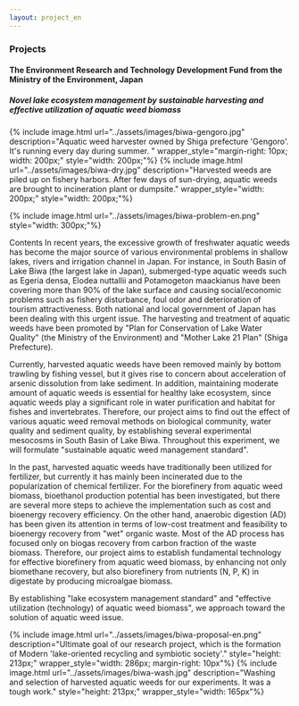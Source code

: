 ```yaml
---
layout: project_en
---
```

### Projects

#### The Environment Research and Technology Development Fund from the Ministry of the Environment, Japan

##### Novel lake ecosystem management by sustainable harvesting and effective utilization of aquatic weed biomass

<div class="multiple_figure_wrapper">
{% include image.html url="../assets/images/biwa-gengoro.jpg" description="Aquatic weed harvester owned by Shiga prefecture 'Gengoro'. It's running every day during summer. " wrapper_style="margin-right: 10px; width: 200px;" style="width: 200px;"%}
{% include image.html url="../assets/images/biwa-dry.jpg" description="Harvested weeds are piled up on fishery harbors. After few days of sun-drying, aquatic weeds are brought to incineration plant or dumpsite." wrapper_style="width: 200px;" style="width: 200px;"%}
</div>

{% include image.html url="../assets/images/biwa-problem-en.png" style="width: 300px;"%}


Contents
In recent years, the excessive growth of freshwater aquatic weeds has become the major source of various environmental problems in shallow lakes, rivers and irrigation channel in Japan. For instance, in South Basin of Lake Biwa (the largest lake in Japan), submerged-type aquatic weeds such as Egeria densa, Elodea nuttallii and Potamogeton maackianus have been covering more than 90% of the lake surface and causing social/economic problems such as fishery disturbance, foul odor and deterioration of tourism attractiveness. Both national and local government of Japan has been dealing with this urgent issue. The harvesting and treatment of aquatic weeds have been promoted by "Plan for Conservation of Lake Water Quality" (the Ministry of the Environment) and "Mother Lake 21 Plan" (Shiga Prefecture).

Currently, harvested aquatic weeds have been removed mainly by bottom trawling by fishing vessel, but it gives rise to concern about acceleration of arsenic dissolution from lake sediment. In addition, maintaining moderate amount of aquatic weeds is essential for healthy lake ecosystem, since aquatic weeds play a significant role in water purification and habitat for fishes and invertebrates. Therefore, our project aims to find out the effect of various aquatic weed removal methods on biological community, water quality and sediment quality, by establishing several experimental mesocosms in South Basin of Lake Biwa. Throughout this experiment, we will formulate "sustainable aquatic weed management standard".

In the past, harvested aquatic weeds have traditionally been utilized for fertilizer, but currently it has mainly been incinerated due to the popularization of chemical fertilizer. For the biorefinery from aquatic weed biomass, bioethanol production potential has been investigated, but there are several more steps to achieve the implementation such as cost and bioenergy recovery efficiency. On the other hand, anaerobic digestion (AD) has been given its attention in terms of low-cost treatment and feasibility to bioenergy recovery from "wet" organic waste. Most of the AD process has focused only on biogas recovery from carbon fraction of the waste biomass. Therefore, our project aims to establish fundamental technology for effective biorefinery from aquatic weed biomass, by enhancing not only biomethane recovery, but also biorefinery from nutrients (N, P, K) in digestate by producing microalgae biomass.

By establishing "lake ecosystem management standard" and "effective utilization (technology) of aquatic weed biomass", we approach toward the solution of aquatic weed issue.

<div class="multiple_figure_wrapper">
{% include image.html url="../assets/images/biwa-proposal-en.png" description="Ultimate goal of our research project, which is the formation of Modern 'lake-oriented recycling and symbiotic society'." style="height: 213px;" wrapper_style="width: 286px; margin-right: 10px"%}
{% include image.html url="../assets/images/biwa-wash.jpg" description="Washing and selection of harvested aquatic weeds for our experiments. It was a tough work." style="height: 213px;" wrapper_style="width: 165px"%}
</div>